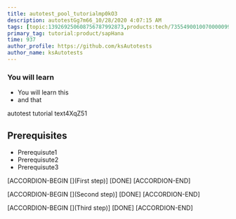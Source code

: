 ```yaml
---
title: autotest_pool_tutorialmp0kO3
description: autotestGg7m66_10/28/2020 4:07:15 AM
tags: [topic:139269250608756787992873,products:tech/73554900100700000996,tutorial:experience/advanced]
primary_tag: tutorial:product/sapHana
time: 937
author_profile: https://github.com/ksAutotests
author_name: ksAutotests
---
```

### You will learn
- You will learn this
- and that

autotest tutorial text4XqZ51

## Prerequisites
- Prerequisute1
- Prerequisute2
- Prerequisute3

[ACCORDION-BEGIN [](First step)]
[DONE]
[ACCORDION-END]

[ACCORDION-BEGIN [](Second step)]
[DONE]
[ACCORDION-END]

[ACCORDION-BEGIN [](Third step)]
[DONE]
[ACCORDION-END]

